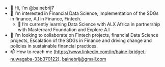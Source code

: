 - 👋 Hi, I’m @bainebrij7
- 👀 I’m interested in Financial Data Science, Implementation of the SDGs in finance, A.I in Finance, Fintech.
  - 🌱 I’m currently learning Data Science with ALX Africa in partnership with Mastercard Foundation and Explore A.I 
- 💞️ I’m looking to collaborate on Fintech projects, financial Data Science projects, Escalation of the SDGs in Finance and driving change and policies in sustainable financial practices.
- 📫 How to reach me (https://www.linkedin.com/in/baine-bridget-nuwagaba-33b370122), bainebrij@gmail.com
  
<!---
bainebrij7/bainebrij7 is a ✨ special ✨ repository because its `README.md` (this file) appears on your GitHub profile.
You can click the Preview link to take a look at your changes.
--->
